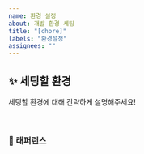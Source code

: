 ```yaml
---
name: 환경 설정
about: 개발 환경 세팅
title: "[chore]"
labels: "환경설정"
assignees: ""
---
```


## ✨ 세팅할 환경

세팅할 환경에 대해 간략하게 설명해주세요!

<br>

### 📕 래퍼런스
